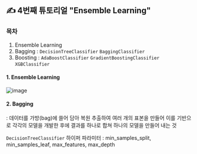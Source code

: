 ## ✍ 4번째 튜토리얼 "Ensemble Learning"

### 목차
1. Ensemble Learning
2. Bagging : `DecisionTreeClassifier`  `BaggingClassifier`
4. Boosting : `AdaBoostClassifier`  `GradientBoostingClassifier`  `XGBClassifier`

#### 1. Ensemble Learning
![image](https://user-images.githubusercontent.com/67623921/204856410-36153ee9-868f-43f6-bf83-e511167efb8d.png)

#### 2. Bagging
: 데이터를 가방(bag)에 쓸어 담아 복원 추출하여 여러 개의 표본을 만들어 이를 기반으로 각각의 모델을 개발한 후에 결과를 하나로 합쳐 하나의 모델을 만들어 내는 것

`DecisionTreeClassifier` 하이퍼 파라미터
: min_samples_split, min_samples_leaf, max_features, max_depth
